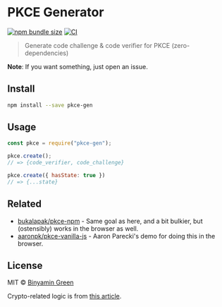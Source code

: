 # PKCE Generator
[![npm bundle size](https://img.shields.io/bundlephobia/min/pkce-gen)](https://npmjs.com/package/pkce-gen)
[![CI](https://github.com/binyamin/pkce-gen/workflows/Test/badge.svg)](https://github.com/binyamin/pkce-gen/actions)

> Generate code challenge & code verifier for PKCE (zero-dependencies)

**Note**: If you want something, just open an issue.

## Install
```sh
npm install --save pkce-gen
```

## Usage
```js
const pkce = require("pkce-gen");

pkce.create();
// => {code_verifier, code_challenge}

pkce.create({ hasState: true })
// => {...state}
```

## Related
- [bukalapak/pkce-npm](https://github.com/bukalapak/pkce-npm) - Same goal as here, and a bit bulkier, but (ostensibly) works in the browser as well.
- [aaronpk/pkce-vanilla-js](https://github.com/aaronpk/pkce-vanilla-js) - Aaron Parecki's demo for doing this in the browser.

## License
MIT ©️ [Binyamin Green](https://binyam.in)

Crypto-related logic is from [this article](https://www.loginradius.com/engineering/blog/pkce/).
